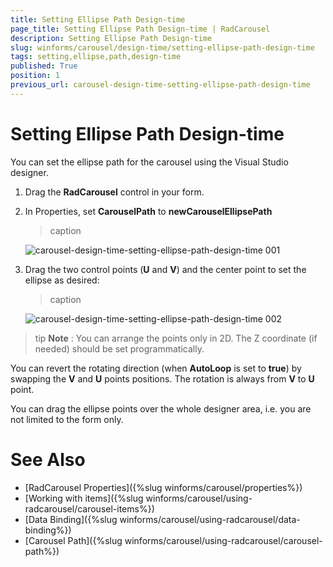 ```yaml
---
title: Setting Ellipse Path Design-time
page_title: Setting Ellipse Path Design-time | RadCarousel
description: Setting Ellipse Path Design-time
slug: winforms/carousel/design-time/setting-ellipse-path-design-time
tags: setting,ellipse,path,design-time
published: True
position: 1
previous_url: carousel-design-time-setting-ellipse-path-design-time
---
```


# Setting Ellipse Path Design-time


You can set the ellipse path for the carousel using the Visual Studio designer. 

1. Drag the __RadCarousel__ control in your form. 

2. In Properties, set __CarouselPath__ to __newCarouselEllipsePath__


	>caption 

	![carousel-design-time-setting-ellipse-path-design-time 001](images/carousel-design-time-setting-ellipse-path-design-time001.png)

3. Drag the two control points (__U__ and __V__) and the center point to set the ellipse as desired:


	>caption 

	![carousel-design-time-setting-ellipse-path-design-time 002](images/carousel-design-time-setting-ellipse-path-design-time002.png)

>tip  __Note__ : You can arrange the points only in 2D. The Z coordinate (if needed) should be set programmatically.
>


You can revert the rotating direction (when __AutoLoop__ is set to __true__) by swapping the __V__ and __U__ points positions. The rotation is always from __V__ to __U__ point. 

You can drag the ellipse points over the whole designer area, i.e. you are not limited to the form only. 

# See Also

 * [RadCarousel Properties]({%slug winforms/carousel/properties%})
 * [Working with items]({%slug  winforms/carousel/using-radcarousel/carousel-items%})
 * [Data Binding]({%slug winforms/carousel/using-radcarousel/data-binding%})
 * [Carousel Path]({%slug winforms/carousel/using-radcarousel/carousel-path%})
